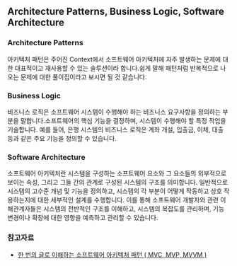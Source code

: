 ## Architecture Patterns, Business Logic, Software Architecture

### Architecture Patterns

아키텍처 패턴은 주어진 Context에서 소프트웨어 아키텍처에 자주 발생하는 문제에 대한 대표적이고 재사용할 수 있는 솔루션이라 합니다.쉽게 말해 패턴처럼 반복적으로 나오는 문제에 대한 풀이집이라고 보시면 될 것 같습니다.

### Business Logic

비즈니스 로직은 소프트웨어 시스템이 수행해야 하는 비즈니스 요구사항을 정의하는 부분을 말합니다.소프트웨어의 핵심 기능을 결정하며, 시스템이 수행해야 할 특정 작업을 기술합니다.
예를 들어, 은행 시스템의 비즈니스 로직은 계좌 개설, 입출금, 이체, 대출 등과 같은 주요 기능을 정의할 수 있습니다.

### Software Architecture

소프트웨어 아키텍처란 시스템을 구성하는 소프트웨어 요소와 그 요소들의 외부적으로 보이는 속성, 그리고 그들 간의 관계로 구성된 시스템의 구조를 의미합니다. 일반적으로 시스템의 고수준 개념 및 기능을 정의하고, 시스템의 각 부분이 어떻게 작동하고 상호 작용하는지에 대한 세부적인 설계를 수행합니다. 이를 통해 소프트웨어 개발자와 관련 이해관계자들은 시스템의 전반적인 구조를 이해하고, 시스템의 복잡도를 관리하며, 기능 변경이나 확장에 대한 영향을 예측하고 관리할 수 있습니다.

### 참고자료

- [한 번의 글로 이해하는 소프트웨어 아키텍처 패턴 ( MVC, MVP, MVVM )](https://dev-musa.tistory.com/entry/%ED%95%9C-%EB%B2%88%EC%9D%98-%EA%B8%80%EB%A1%9C-%EC%9D%B4%ED%95%B4%ED%95%98%EB%8A%94-%EC%86%8C%ED%94%84%ED%8A%B8%EC%9B%A8%EC%96%B4-%EC%95%84%ED%82%A4%ED%85%8D%EC%B2%98-%ED%8C%A8%ED%84%B4-MVC-MVP-MVVM)
